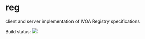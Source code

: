 # reg
client and server implementation of IVOA Registry specifications


Build status:
<a href="https://travis-ci.org/opencadc/reg"><img src="https://travis-ci.org/opencadc/reg.svg?branch=master" /></a>
